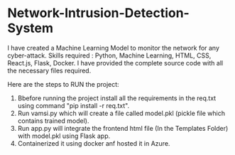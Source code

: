 # Network-Intrusion-Detection-System
I have created a Machine Learning Model to monitor the network for any cyber-attack.
Skills required : Python, Machine Learning, HTML, CSS, React.js, Flask, Docker.
I have provided the complete source code with all the necessary files required.

Here are the steps to RUN the project:

1. Bbefore running the project install all the requirements in the req.txt using command "pip install -r req.txt".
2. Run vamsi.py which will create a file called model.pkl (pickle file which contains trained model).
3. Run app.py will integrate the frontend html file (In the Templates Folder) with model.pkl using Flask app.
4. Containerized it using docker anf hosted it in Azure.
